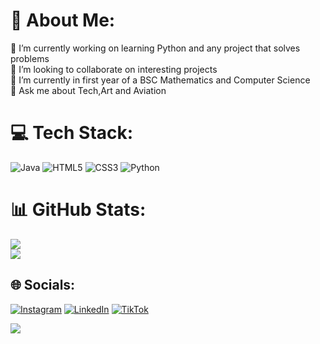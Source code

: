 # 💫 About Me:
🔭 I’m currently working on learning Python and any project that solves problems <br>👯 I’m looking to collaborate on interesting projects<br>🌱 I’m currently in first year of a BSC Mathematics and Computer Science<br>💬 Ask me about Tech,Art and Aviation


# 💻 Tech Stack:
![Java](https://img.shields.io/badge/java-%23ED8B00.svg?style=for-the-badge&logo=openjdk&logoColor=white) ![HTML5](https://img.shields.io/badge/html5-%23E34F26.svg?style=for-the-badge&logo=html5&logoColor=white) ![CSS3](https://img.shields.io/badge/css3-%231572B6.svg?style=for-the-badge&logo=css3&logoColor=white) ![Python](https://img.shields.io/badge/python-3670A0?style=for-the-badge&logo=python&logoColor=ffdd54)
# 📊 GitHub Stats:

![](https://github-readme-streak-stats.herokuapp.com/?user=ShaheerVD&theme=dark&hide_border=false)<br/>
![](https://github-readme-stats.vercel.app/api/top-langs/?username=ShaheerVD&theme=dark&hide_border=false&include_all_commits=true&count_private=true&layout=compact)

## 🌐 Socials:
[![Instagram](https://img.shields.io/badge/Instagram-%23E4405F.svg?logo=Instagram&logoColor=white)](https://instagram.com/https://www.instagram.com/shaheervdart/) [![LinkedIn](https://img.shields.io/badge/LinkedIn-%230077B5.svg?logo=linkedin&logoColor=white)](https://linkedin.com/in/https://www.linkedin.com/in/shaheer-van-duyn/) [![TikTok](https://img.shields.io/badge/TikTok-%23000000.svg?logo=TikTok&logoColor=white)](https://tiktok.com/@https://www.tiktok.com/@shaheervd) 



[![](https://visitcount.itsvg.in/api?id=ShaheerVD&icon=0&color=0)](https://visitcount.itsvg.in)

<!-- Proudly created with GPRM ( https://gprm.itsvg.in ) -->
